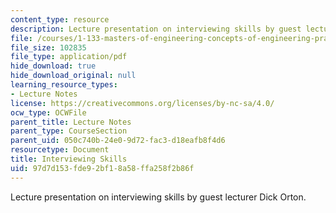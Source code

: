 ```yaml
---
content_type: resource
description: Lecture presentation on interviewing skills by guest lecturer Dick Orton.
file: /courses/1-133-masters-of-engineering-concepts-of-engineering-practice-fall-2007/97d7d153fde92bf18a58ffa258f2b86f_lec_10_do.pdf
file_size: 102835
file_type: application/pdf
hide_download: true
hide_download_original: null
learning_resource_types:
- Lecture Notes
license: https://creativecommons.org/licenses/by-nc-sa/4.0/
ocw_type: OCWFile
parent_title: Lecture Notes
parent_type: CourseSection
parent_uid: 050c740b-24e0-9d72-fac3-d18eafb8f4d6
resourcetype: Document
title: Interviewing Skills
uid: 97d7d153-fde9-2bf1-8a58-ffa258f2b86f
---
```

Lecture presentation on interviewing skills by guest lecturer Dick Orton.
